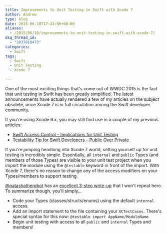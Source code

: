 ```yaml
---
title: Improvements to Unit Testing in Swift with Xcode 7
author: Andrew
type: blog
date: 2015-06-10T17:43:09+00:00
aliases:
  - /2015/06/10/improvements-to-unit-testing-in-swift-with-xcode-7/
dsq_thread_id:
  - "3837810473"
categories:
  - Swift
tags:
  - Swift
  - Unit Testing
  - Xcode 7

---
```

One of the most exciting things that's come out of WWDC 2015 is the fact that unit testing in Swift has been greatly simplified. The latest announcements have actually rendered a few of my articles on the subject obsolete, once Xcode 7 is in full circulation among the Swift developer community.

If you're using Xcode 6.x, you may still find use in a couple of my previous articles:

  * [Swift Access Control – Implications for Unit Testing][1]
  * [Testability Tip for Swift Developers – Public Over Private][2]

If you're jumping headlong into Xcode 7 world, setting yourself up for unit testing is incredibly simple. Essentially, all `internal` and `public` Types (and members of those Types) are visible to your unit test project when you import the module using the `@testable` keyword in front of the import. With Xcode 7, there's no reason to change any of the access modifiers on your Types/members to support testing.

[@natashatherobot][3] has an [excellent 3-step write-up][4] that I won't repeat here. To summarize though, you'll simply&#8230;

  * Code your Types (classes/structs/enums) using the default `internal` access.
  * Add an import statement to the file containing your `XCTestCases`. There's special syntax for this now: `@testable import AppName/ModuleName`
  * Begin unit testing with access to all `public` and `internal` Types and members!

 [1]: http://www.andrewcbancroft.com/2014/07/22/swift-access-control-implications-for-unit-testing/
 [2]: http://www.andrewcbancroft.com/2015/04/15/testability-tip-for-swift-developers-public-over-private/
 [3]: https://twitter.com/NatashaTheRobot
 [4]: http://natashatherobot.com/swift-2-xcode-7-unit-testing-access/